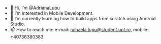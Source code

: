 - 👋 Hi, I’m @AdrianaLupu
- 👀 I’m interested in Mobile Development.
- 🌱 I’m currently learning how to build apps from scratch using Android Studio. 
- 📫 How to reach me: e-mail: mihaela.lupu@student.upt.ro, mobile: +40736380383

<!---
AdrianaLupu/AdrianaLupu is a ✨ special ✨ repository because its `README.md` (this file) appears on your GitHub profile.
You can click the Preview link to take a look at your changes.
--->
